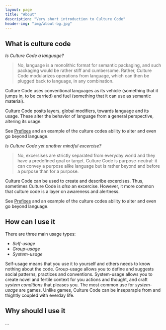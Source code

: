 ```yaml
---
layout: page
title: "About"
description: "Very short introduction to Culture Code"
header-img: "img/about-bg.jpg"
---
```


## What is culture code


_Is Culture Code a language?_

> No, language is a monolithic format for semantic packaging, and such packaging would be rather stiff and cumbersome. Rather, Culture Code modularizes operations from language, which can then be plugged back to language, in any combination.

Culture Code uses conventional languages as its vehicle (something that it jumps in, to be carried) and fuel (something that it can use as semantic material).

Culture Code posits layers, global modifiers, towards language and its usage. These alter the behavior of language from a general perspective, altering its usage.

See [Prefixes](/codes/Prefixes) and an example of the culture codes ability to alter and even go beyond language.

*Is Culture Code yet another mindful excercise?*

> No, excersises are strictly separated from everyday world and they have a predefined goal or target. Culture Code is purpose-neutral: it can convey a purpose alike language but is rather beyond and before a purpose than for a purpose.

Culture Code can be used to create and describe excercises. Thus, sometimes Culture Code is _also_ an excercise. However, it more common that culture code is a layer on awareness and alertness.

See [Prefixes](/codes/Prefixes) and an example of the culture codes ability to alter and even go beyond language.


## How can I use it

There are three main usage types:

* _Self-usage_
* _Group-usage_
* _System-usage_

Self-usage means that you use it to yourself and others needs to know nothing about the code. Group-usage allows you to define and suggests social patterns, practices and conventions. System-usage allows you to create novel and fertile context for you actions and thought, and craft _system conditions_ that pleases you. The most common use for _system-usage_ are games. Unlike games, Culture Code can be inseparaple from and thightly coupled with everday life.

## Why should I use it

...



